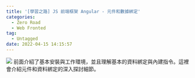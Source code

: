 ```yaml
---
title: '[學習之路] JS 前端框架 Angular - 元件和數據綁定'
categories:
  - Zero Road
  - Web Fronted
tag:
  - Untagged
date: 2022-04-15 14:15:57
---
```


![](https://i.imgur.com/WC5iApN.png)
前面介紹了基本安裝與工作環境，並且理解基本的資料綁定與內建指令。這裡會介紹元件和資料綁定的深入探討細節。
<!-- more -->

